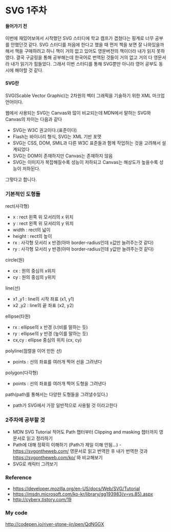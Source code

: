 # SVG 1주차

#### 들어가기 전
이번에 재밌어보여서 시작했던 SVG 스터디에 학교 캠프가 겹쳤다는 핑계로 너무 공부를 안했던것 같다. SVG 스터디를 처음에 한다고 했을 때 먼저 책을 보면 잘 나와있을까 해서 책을 구매하려고 하니 책이 거의 없고 있어도 영문버전의 책이더라 내가 읽지 못하였다. 결국 구글링을 통해 공부해는데 한국어로 번역된 것들이 거의 없고 거의 다 영문서라 내가 읽기가 힘들었다. 그래서 이번 스터디를 통해 SVG뿐만 아니라 영어 공부도 동시에 해야할 것 같다.

#### SVG란
SVG(Scable Vector Graphic)는 2차원의 벡터 그래픽을 기술하기 위한 XML 마크업 언어이다.

웹에서 사용되는 SVG는 Canvas와 많이 비교되는데 MDN에서 말하는 SVG와 Canvas의 차이는 다음과 같다

- SVG는 W3C 권고이다.(표준이다)
- Flash는 바이너리 형식, SVG는 XML 기반 포맷
- SVG는 CSS, DOM, SMIL과 다른 W3C 표준들과 함께 작업하는 것을 고려해서 설계되었다
- SVG는 DOM이 존재하지만 Canvas는 존재하지 않음
- SVG는 이미지가 복잡해질수록 성능이 저하되고
  Canvas는 해상도가 높을수록 성능이 저하된다.


그렇다고 합니다.

### 기본적인 도형들
rect(사각형)
- x : rect 왼쪽 위 모서리의 x 위치
- y : rect 왼쪽 위 모서리의 y 위치
- width : rect의 넓이
- height : rect의 높이
- rx : 사각형 모서리 x 반경(아마 border-radius인데 x값만 늘려주는것 같다)
- ry : 사각형 모서리 y 반경(아마 border-radius인데 y값만 늘려주는것 같다)

circle(원)
- cx : 원의 중심의 x위치
- cy : 원의 중심의 y위치

line(선)
- x1 ,y1 : line의 시작 좌표 (x1, y1)
- x2 ,y2 : line의 끝 좌표 (x2, y2)

ellipse(타원)
- rx : ellipse의 x 반경 (너비를 말하는 듯)
- ry : ellipse의 y 반경 (높이를 말하는 듯)
- cx,cy : ellipse 중심의 위치 (cx, cy)

polyline(점렬을 이어 만든 선)
- points : 선의 좌표를 여러개 찍어 선을 그려낸다

polygon(다각형)
- points : 선의 좌표를 여러개 찍어 도형을 그려낸다

path(path를 통해서는 다양한 도형들을 그려낼수있다.)
- path가 SVG에서 가장 일반적으로 사용될 것 이라고한다

### 2주차에 공부할 것
- MDN SVG Tutorial 적어도 Path 챕터부터  Clipping and masking 챕터까지 영문서로 읽고 정리하기
- Path에 대해 정확히 이해하기 (Path가 제일 이해 안됨...)
-https://svgontheweb.com/ 영문서로 읽고 번역한 후 내가 번역한 것과 https://svgontheweb.com/ko/ 와 비교해보기
- SVG로 캐릭터 그려보기

### Reference
- https://developer.mozilla.org/en-US/docs/Web/SVG/Tutorial
- https://msdn.microsoft.com/ko-kr/library/gg193983(v=vs.85).aspx
- http://cyberx.tistory.com/19

### My code
http://codepen.io/river-stone-jin/pen/QdNGGX
